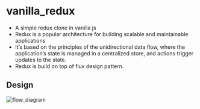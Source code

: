# vanilla_redux

- A simple redux clone in vanilla js
- Redux is a popular architecture for building scalable and maintainable applications
- It’s based on the principles of the unidirectional data flow, where the application’s state is managed in a centralized store, and actions trigger updates to the state.
- Redux is build on top of flux design pattern.

## Design

![flow_diagram](https://miro.medium.com/v2/resize:fit:1400/format:webp/1*EV1KQifr5KwiupJ9q7tdxA.png)
